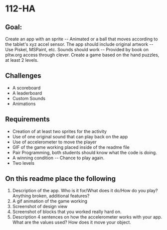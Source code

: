 # 112-HA

## Goal:

Create an app with an sprite -- Animated or a ball that moves according to the tablet's xyz accel sensor.
The app should include original artwork -- Use Piskel, MSPaint, etc.
Sounds should work -- Provided by book on pltw.org access through clever.
Create a game based on the hand puzzles, at least 2 levels.

## Challenges

- A scoreboard
- A leaderboard
- Custom Sounds
- Animations


## Requirements

- Creation of at least two sprites for the activity
- Use of one original sound that can play back on the app
- Use of accelerometer to move the player
- GIF of the game working placed inside of the readme file
- Pair Programming, both students should know what the code is doing.
- A winning condition -- Chance to play again.
- Two levels

## On this readme place the following
1. Description of the app. Who is it for/What does it do/How do you play? Anything broken, additional features?
2. A gif animation of the game working
3. Screenshot of design view
4. Screenshot of blocks that you worked really hard on.
5. Description 4 sentences on how the accelerometer works with your app. What are the values used? How does it move your object.
